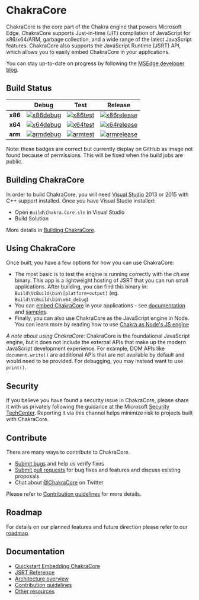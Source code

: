 # ChakraCore

ChakraCore is the core part of the Chakra engine that powers Microsoft Edge.  ChakraCore supports Just-in-time (JIT) compilation of JavaScript for x86/x64/ARM, garbage collection, and a wide range of the latest JavaScript features.  ChakraCore also supports the JavaScript Runtime (JSRT) API, which allows you to easily embed ChakraCore in your applications.

You can stay up-to-date on progress by following the [MSEdge developer blog](http://blogs.windows.com/msedgedev/).

## Build Status

|         | __Debug__ | __Test__ | __Release__ |
|:-------:|:---------:|:--------:|:-----------:|
| __x86__ | [![x86debug][x86dbgicon]][x86dbglink] | [![x86test][x86testicon]][x86testlink] | [![x86release][x86relicon]][x86rellink] |
| __x64__ | [![x64debug][x64dbgicon]][x64dbglink] | [![x64test][x64testicon]][x64testlink] | [![x64release][x64relicon]][x64rellink] |
| __arm__ | [![armdebug][armdbgicon]][armdbglink] | [![armtest][armtesticon]][armtestlink] | [![armrelease][armrelicon]][armrellink] |

[x86dbgicon]: http://dotnet-ci.cloudapp.net/job/Private/job/Microsoft_ChakraCore_x86_debug/badge/icon
[x86dbglink]: http://dotnet-ci.cloudapp.net/job/Private/job/Microsoft_ChakraCore_x86_debug/
[x86testicon]: http://dotnet-ci.cloudapp.net/job/Private/job/Microsoft_ChakraCore_x86_test/badge/icon
[x86testlink]: http://dotnet-ci.cloudapp.net/job/Private/job/Microsoft_ChakraCore_x86_test/
[x86relicon]: http://dotnet-ci.cloudapp.net/job/Private/job/Microsoft_ChakraCore_x86_release/badge/icon
[x86rellink]: http://dotnet-ci.cloudapp.net/job/Private/job/Microsoft_ChakraCore_x86_release/

[x64dbgicon]: http://dotnet-ci.cloudapp.net/job/Private/job/Microsoft_ChakraCore_x64_debug/badge/icon
[x64dbglink]: http://dotnet-ci.cloudapp.net/job/Private/job/Microsoft_ChakraCore_x64_debug/
[x64testicon]: http://dotnet-ci.cloudapp.net/job/Private/job/Microsoft_ChakraCore_x64_test/badge/icon
[x64testlink]: http://dotnet-ci.cloudapp.net/job/Private/job/Microsoft_ChakraCore_x64_test/
[x64relicon]: http://dotnet-ci.cloudapp.net/job/Private/job/Microsoft_ChakraCore_x64_release/badge/icon
[x64rellink]: http://dotnet-ci.cloudapp.net/job/Private/job/Microsoft_ChakraCore_x64_release/

[armdbgicon]: http://dotnet-ci.cloudapp.net/job/Private/job/Microsoft_ChakraCore_arm_debug/badge/icon
[armdbglink]: http://dotnet-ci.cloudapp.net/job/Private/job/Microsoft_ChakraCore_arm_debug/
[armtesticon]: http://dotnet-ci.cloudapp.net/job/Private/job/Microsoft_ChakraCore_arm_test/badge/icon
[armtestlink]: http://dotnet-ci.cloudapp.net/job/Private/job/Microsoft_ChakraCore_arm_test/
[armrelicon]: http://dotnet-ci.cloudapp.net/job/Private/job/Microsoft_ChakraCore_arm_release/badge/icon
[armrellink]: http://dotnet-ci.cloudapp.net/job/Private/job/Microsoft_ChakraCore_arm_release/

Note: these badges are correct but currently display on GitHub as image not found because of permissions. This will be fixed when the build jobs are public.

## Building ChakraCore

In order to build ChakraCore, you will need [Visual Studio](https://www.visualstudio.com/products/visual-studio-community-vs) 2013 or 2015 with C++ support installed.  Once you have Visual Studio installed:

* Open `Build\Chakra.Core.sln` in Visual Studio
* Build Solution

More details in [Building ChakraCore](https://github.com/Microsoft/ChakraCore/wiki/Building-ChakraCore).

## Using ChakraCore

Once built, you have a few options for how you can use ChakraCore:

* The most basic is to test the engine is running correctly with the *ch.exe* binary.  This app is a lightweight hosting of JSRT that you can run small applications.  After building, you can find this binary in: `Build\VcBuild\bin\[platform+output]`  (eg. `Build\VcBuild\bin\x64_debug`)
* You can [embed ChakraCore](https://github.com/Microsoft/ChakraCore/wiki/Embedding-ChakraCore) in your applications - see [documentation](https://github.com/Microsoft/ChakraCore/wiki/Embedding-ChakraCore) and [samples](http://aka.ms/chakracoresamples).
* Finally, you can also use ChakraCore as the JavaScript engine in Node.  You can learn more by reading how to use [Chakra as Node's JS engine](https://github.com/Microsoft/node)

_A note about using ChakraCore_: ChakraCore is the foundational JavaScript engine, but it does not include the external APIs that make up the modern JavaScript development experience.  For example, DOM APIs like ```document.write()``` are additional APIs that are not available by default and would need to be provided.  For debugging, you may instead want to use ```print()```.

## Security

If you believe you have found a security issue in ChakraCore, please share it with us privately following the guidance at the Microsoft [Security TechCenter](https://technet.microsoft.com/en-us/security/ff852094). Reporting it via this channel helps minimize risk to projects built with ChakraCore.

## Contribute

There are many ways to contribute to ChakraCore.

* [Submit bugs](https://github.com/Microsoft/ChakraCore/issues) and help us verify fixes
* [Submit pull requests](https://github.com/Microsoft/ChakraCore/pulls) for bug fixes and features and discuss existing proposals
* Chat about [@ChakraCore](https://twitter.com/ChakraCore) on Twitter

Please refer to [Contribution guidelines](CONTRIBUTING.md) for more details.

## Roadmap
For details on our planned features and future direction please refer to our [roadmap](https://github.com/Microsoft/ChakraCore/wiki/Roadmap).

## Documentation

* [Quickstart Embedding ChakraCore](https://github.com/Microsoft/ChakraCore/wiki/Embedding-ChakraCore)
* [JSRT Reference](https://github.com/Microsoft/ChakraCore/wiki/JavaScript-Runtime-%28JSRT%29-Reference)
* [Architecture overview](https://github.com/Microsoft/ChakraCore/wiki/Architecture-Overview)
* [Contribution guidelines](CONTRIBUTING.md)
* [Other resources](https://github.com/Microsoft/ChakraCore/wiki/Resources)
